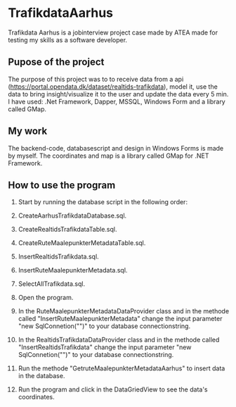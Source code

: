 # TrafikdataAarhus
Trafikdata Aarhus is a jobinterview project case made by ATEA made for testing my skills as a software developer.

## Pupose of the project
The purpose of this project was to to receive data from a api (https://portal.opendata.dk/dataset/realtids-trafikdata), model it, use the data to bring insight/visualize it to the user and update the data every 5 min. I have used: .Net Framework, Dapper, MSSQL, Windows Form and a library called GMap. 

## My work
The backend-code, databasescript and design in Windows Forms is made by myself. The coordinates and map is a library called GMap for .NET Framework.

## How to use the program
1. Start by running the database script in the following order: 
  1. CreateAarhusTrafikdataDatabase.sql.
  2. CreateRealtidsTrafikdataTable.sql.
  3. CreateRuteMaalepunkterMetadataTable.sql.
  4. InsertRealtidsTrafikdata.sql.
  5. InsertRuteMaalepunkterMetadata.sql.
  6. SelectAllTrafikdata.sql.

2. Open the program.
3. In the RuteMaalepunkterMetadataDataProvider class and in the methode called "InsertRuteMaalepunkterMetadata" change the input parameter "new SqlConnetion("")" to your database connectionstring.
4. In the RealtidsTrafikdataDataProvider class and in the methode called "InsertRealtidsTrafikdata" change the input parameter "new SqlConnetion("")" to your database connectionstring.
5. Run the methode "GetruteMaalepunkterMetadataAarhus" to insert data in the database. 
6. Run the program and click in the DataGriedView to see the data's coordinates. 
